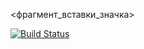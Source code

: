 <фрагмент_вставки_значка>

[![Build Status](https://travis-ci.org/Volkov17/lab07.svg?branch=master)](https://travis-ci.org/Volkov17/lab07)
